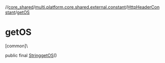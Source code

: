 //[core_shared](../../../index.md)/[multi.platform.core.shared.external.constant](../index.md)/[HttpHeaderConstant](index.md)/[getOS](get-o-s.md)

# getOS

[common]\

public final [String](https://docs.oracle.com/javase/8/docs/api/java/lang/String.html)[getOS](get-o-s.md)()
